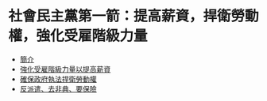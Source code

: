 # 社會民主黨第一箭：提高薪資，捍衛勞動權，強化受雇階級力量

* [簡介](README.md)
* [強化受雇階級力量以提高薪資](1.md)
* [確保政府執法捍衛勞動權](2.md)
* [反派遣、去非典、要保險](3.md)
